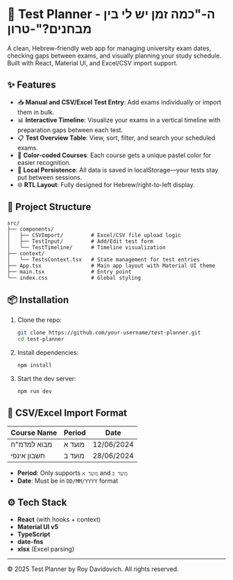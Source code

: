 # 📅 Test Planner - ה-"כמה זמן יש לי בין מבחנים?"-טרון

A clean, Hebrew-friendly web app for managing university exam dates, checking gaps between exams, and visually planning your study schedule. Built with React, Material UI, and Excel/CSV import support.

## ✨ Features

- 📥 **Manual and CSV/Excel Test Entry**: Add exams individually or import them in bulk.
- 📊 **Interactive Timeline**: Visualize your exams in a vertical timeline with preparation gaps between each test.
- 📋 **Test Overview Table**: View, sort, filter, and search your scheduled exams.
- 🎨 **Color-coded Courses**: Each course gets a unique pastel color for easier recognition.
- 💾 **Local Persistence**: All data is saved in localStorage—your tests stay put between sessions.
- 🌐 **RTL Layout**: Fully designed for Hebrew/right-to-left display.

## 📂 Project Structure

```
src/
├── components/
│   ├── CSVImport/         # Excel/CSV file upload logic
│   ├── TestInput/         # Add/Edit test form
│   └── TestTimeline/      # Timeline visualization
├── context/
│   └── TestsContext.tsx   # State management for test entries
├── App.tsx                # Main app layout with Material UI theme
├── main.tsx               # Entry point
└── index.css              # Global styling
```

## 📦 Installation

1. Clone the repo:
   ```bash
   git clone https://github.com/your-username/test-planner.git
   cd test-planner
   ```

2. Install dependencies:
   ```bash
   npm install
   ```

3. Start the dev server:
   ```bash
   npm run dev
   ```

## 📄 CSV/Excel Import Format

| Course Name | Period  | Date        |
|-------------|---------|-------------|
| מבוא למדמ"ח | מועד א  | 12/06/2024  |
| חשבון אינפי | מועד ב  | 28/06/2024  |

- **Period**: Only supports `מועד א` and `מועד ב`
- **Date**: Must be in `DD/MM/YYYY` format

## ⚙️ Tech Stack

- **React** (with hooks + context)
- **Material UI v5**
- **TypeScript**
- **date-fns**
- **xlsx** (Excel parsing)

---

© 2025 Test Planner by Roy Davidovich. All rights reserved.
